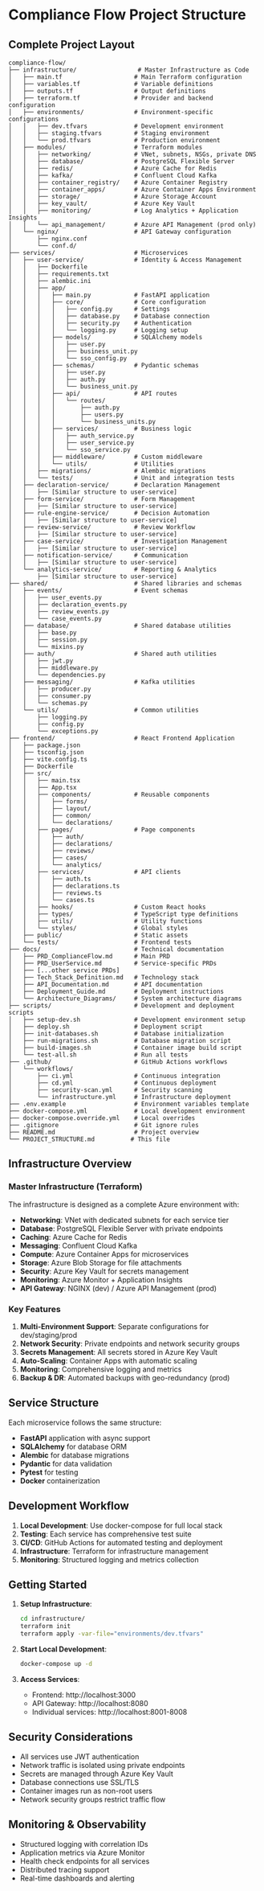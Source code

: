 # Compliance Flow Project Structure

## Complete Project Layout

```
compliance-flow/
├── infrastructure/                 # Master Infrastructure as Code
│   ├── main.tf                    # Main Terraform configuration
│   ├── variables.tf               # Variable definitions
│   ├── outputs.tf                 # Output definitions
│   ├── terraform.tf               # Provider and backend configuration
│   ├── environments/              # Environment-specific configurations
│   │   ├── dev.tfvars             # Development environment
│   │   ├── staging.tfvars         # Staging environment
│   │   └── prod.tfvars            # Production environment
│   ├── modules/                   # Terraform modules
│   │   ├── networking/            # VNet, subnets, NSGs, private DNS
│   │   ├── database/              # PostgreSQL Flexible Server
│   │   ├── redis/                 # Azure Cache for Redis
│   │   ├── kafka/                 # Confluent Cloud Kafka
│   │   ├── container_registry/    # Azure Container Registry
│   │   ├── container_apps/        # Azure Container Apps Environment
│   │   ├── storage/               # Azure Storage Account
│   │   ├── key_vault/             # Azure Key Vault
│   │   ├── monitoring/            # Log Analytics + Application Insights
│   │   └── api_management/        # Azure API Management (prod only)
│   └── nginx/                     # API Gateway configuration
│       ├── nginx.conf
│       └── conf.d/
├── services/                      # Microservices
│   ├── user-service/              # Identity & Access Management
│   │   ├── Dockerfile
│   │   ├── requirements.txt
│   │   ├── alembic.ini
│   │   ├── app/
│   │   │   ├── main.py            # FastAPI application
│   │   │   ├── core/              # Core configuration
│   │   │   │   ├── config.py      # Settings
│   │   │   │   ├── database.py    # Database connection
│   │   │   │   ├── security.py    # Authentication
│   │   │   │   └── logging.py     # Logging setup
│   │   │   ├── models/            # SQLAlchemy models
│   │   │   │   ├── user.py
│   │   │   │   ├── business_unit.py
│   │   │   │   └── sso_config.py
│   │   │   ├── schemas/           # Pydantic schemas
│   │   │   │   ├── user.py
│   │   │   │   ├── auth.py
│   │   │   │   └── business_unit.py
│   │   │   ├── api/               # API routes
│   │   │   │   └── routes/
│   │   │   │       ├── auth.py
│   │   │   │       ├── users.py
│   │   │   │       └── business_units.py
│   │   │   ├── services/          # Business logic
│   │   │   │   ├── auth_service.py
│   │   │   │   ├── user_service.py
│   │   │   │   └── sso_service.py
│   │   │   ├── middleware/        # Custom middleware
│   │   │   └── utils/             # Utilities
│   │   ├── migrations/            # Alembic migrations
│   │   └── tests/                 # Unit and integration tests
│   ├── declaration-service/       # Declaration Management
│   │   ├── [Similar structure to user-service]
│   ├── form-service/              # Form Management
│   │   ├── [Similar structure to user-service]
│   ├── rule-engine-service/       # Decision Automation
│   │   ├── [Similar structure to user-service]
│   ├── review-service/            # Review Workflow
│   │   ├── [Similar structure to user-service]
│   ├── case-service/              # Investigation Management
│   │   ├── [Similar structure to user-service]
│   ├── notification-service/      # Communication
│   │   ├── [Similar structure to user-service]
│   └── analytics-service/         # Reporting & Analytics
│       ├── [Similar structure to user-service]
├── shared/                        # Shared libraries and schemas
│   ├── events/                    # Event schemas
│   │   ├── user_events.py
│   │   ├── declaration_events.py
│   │   ├── review_events.py
│   │   └── case_events.py
│   ├── database/                  # Shared database utilities
│   │   ├── base.py
│   │   ├── session.py
│   │   └── mixins.py
│   ├── auth/                      # Shared auth utilities
│   │   ├── jwt.py
│   │   ├── middleware.py
│   │   └── dependencies.py
│   ├── messaging/                 # Kafka utilities
│   │   ├── producer.py
│   │   ├── consumer.py
│   │   └── schemas.py
│   └── utils/                     # Common utilities
│       ├── logging.py
│       ├── config.py
│       └── exceptions.py
├── frontend/                      # React Frontend Application
│   ├── package.json
│   ├── tsconfig.json
│   ├── vite.config.ts
│   ├── Dockerfile
│   ├── src/
│   │   ├── main.tsx
│   │   ├── App.tsx
│   │   ├── components/            # Reusable components
│   │   │   ├── forms/
│   │   │   ├── layout/
│   │   │   ├── common/
│   │   │   └── declarations/
│   │   ├── pages/                 # Page components
│   │   │   ├── auth/
│   │   │   ├── declarations/
│   │   │   ├── reviews/
│   │   │   ├── cases/
│   │   │   └── analytics/
│   │   ├── services/              # API clients
│   │   │   ├── auth.ts
│   │   │   ├── declarations.ts
│   │   │   ├── reviews.ts
│   │   │   └── cases.ts
│   │   ├── hooks/                 # Custom React hooks
│   │   ├── types/                 # TypeScript type definitions
│   │   ├── utils/                 # Utility functions
│   │   └── styles/                # Global styles
│   ├── public/                    # Static assets
│   └── tests/                     # Frontend tests
├── docs/                          # Technical documentation
│   ├── PRD_ComplianceFlow.md      # Main PRD
│   ├── PRD_UserService.md         # Service-specific PRDs
│   ├── [...other service PRDs]
│   ├── Tech_Stack_Definition.md   # Technology stack
│   ├── API_Documentation.md       # API documentation
│   ├── Deployment_Guide.md        # Deployment instructions
│   └── Architecture_Diagrams/     # System architecture diagrams
├── scripts/                       # Development and deployment scripts
│   ├── setup-dev.sh               # Development environment setup
│   ├── deploy.sh                  # Deployment script
│   ├── init-databases.sh          # Database initialization
│   ├── run-migrations.sh          # Database migration script
│   ├── build-images.sh            # Container image build script
│   └── test-all.sh                # Run all tests
├── .github/                       # GitHub Actions workflows
│   └── workflows/
│       ├── ci.yml                 # Continuous integration
│       ├── cd.yml                 # Continuous deployment
│       ├── security-scan.yml      # Security scanning
│       └── infrastructure.yml     # Infrastructure deployment
├── .env.example                   # Environment variables template
├── docker-compose.yml             # Local development environment
├── docker-compose.override.yml    # Local overrides
├── .gitignore                     # Git ignore rules
├── README.md                      # Project overview
└── PROJECT_STRUCTURE.md          # This file
```

## Infrastructure Overview

### Master Infrastructure (Terraform)

The infrastructure is designed as a complete Azure environment with:

- **Networking**: VNet with dedicated subnets for each service tier
- **Database**: PostgreSQL Flexible Server with private endpoints
- **Caching**: Azure Cache for Redis
- **Messaging**: Confluent Cloud Kafka
- **Compute**: Azure Container Apps for microservices
- **Storage**: Azure Blob Storage for file attachments
- **Security**: Azure Key Vault for secrets management
- **Monitoring**: Azure Monitor + Application Insights
- **API Gateway**: NGINX (dev) / Azure API Management (prod)

### Key Features

1. **Multi-Environment Support**: Separate configurations for dev/staging/prod
2. **Network Security**: Private endpoints and network security groups
3. **Secrets Management**: All secrets stored in Azure Key Vault
4. **Auto-Scaling**: Container Apps with automatic scaling
5. **Monitoring**: Comprehensive logging and metrics
6. **Backup & DR**: Automated backups with geo-redundancy (prod)

## Service Structure

Each microservice follows the same structure:

- **FastAPI** application with async support
- **SQLAlchemy** for database ORM
- **Alembic** for database migrations
- **Pydantic** for data validation
- **Pytest** for testing
- **Docker** containerization

## Development Workflow

1. **Local Development**: Use docker-compose for full local stack
2. **Testing**: Each service has comprehensive test suite
3. **CI/CD**: GitHub Actions for automated testing and deployment
4. **Infrastructure**: Terraform for infrastructure management
5. **Monitoring**: Structured logging and metrics collection

## Getting Started

1. **Setup Infrastructure**:
   ```bash
   cd infrastructure/
   terraform init
   terraform apply -var-file="environments/dev.tfvars"
   ```

2. **Start Local Development**:
   ```bash
   docker-compose up -d
   ```

3. **Access Services**:
   - Frontend: http://localhost:3000
   - API Gateway: http://localhost:8080
   - Individual services: http://localhost:8001-8008

## Security Considerations

- All services use JWT authentication
- Network traffic is isolated using private endpoints
- Secrets are managed through Azure Key Vault
- Database connections use SSL/TLS
- Container images run as non-root users
- Network security groups restrict traffic flow

## Monitoring & Observability

- Structured logging with correlation IDs
- Application metrics via Azure Monitor
- Health check endpoints for all services
- Distributed tracing support
- Real-time dashboards and alerting









